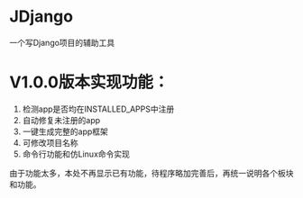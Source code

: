 # JDjango
 一个写Django项目的辅助工具
<h1>V1.0.0版本实现功能：</h1>
<ol>
 <li>检测app是否均在INSTALLED_APPS中注册</li>
 <li>自动修复未注册的app</li>
 <li>一键生成完整的app框架</li>
 <li>可修改项目名称</li>
 <li>命令行功能和仿Linux命令实现</li>
</ol>
<p>由于功能太多，本处不再显示已有功能，待程序略加完善后，再统一说明各个板块和功能。</p>
